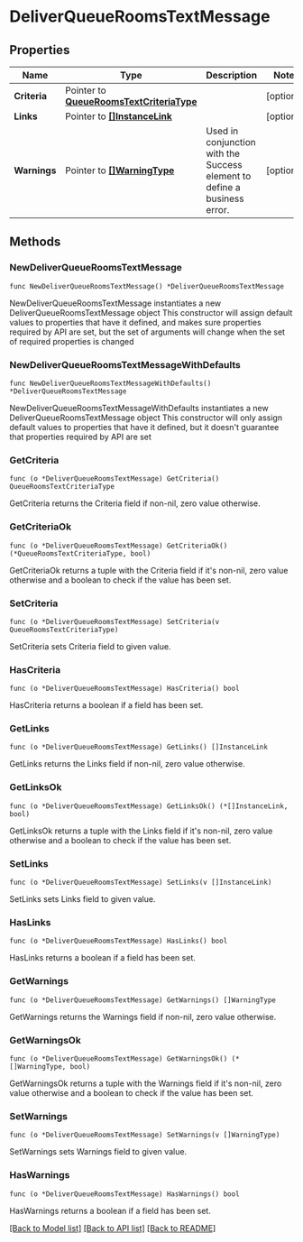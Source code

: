 # DeliverQueueRoomsTextMessage

## Properties

Name | Type | Description | Notes
------------ | ------------- | ------------- | -------------
**Criteria** | Pointer to [**QueueRoomsTextCriteriaType**](QueueRoomsTextCriteriaType.md) |  | [optional] 
**Links** | Pointer to [**[]InstanceLink**](InstanceLink.md) |  | [optional] 
**Warnings** | Pointer to [**[]WarningType**](WarningType.md) | Used in conjunction with the Success element to define a business error. | [optional] 

## Methods

### NewDeliverQueueRoomsTextMessage

`func NewDeliverQueueRoomsTextMessage() *DeliverQueueRoomsTextMessage`

NewDeliverQueueRoomsTextMessage instantiates a new DeliverQueueRoomsTextMessage object
This constructor will assign default values to properties that have it defined,
and makes sure properties required by API are set, but the set of arguments
will change when the set of required properties is changed

### NewDeliverQueueRoomsTextMessageWithDefaults

`func NewDeliverQueueRoomsTextMessageWithDefaults() *DeliverQueueRoomsTextMessage`

NewDeliverQueueRoomsTextMessageWithDefaults instantiates a new DeliverQueueRoomsTextMessage object
This constructor will only assign default values to properties that have it defined,
but it doesn't guarantee that properties required by API are set

### GetCriteria

`func (o *DeliverQueueRoomsTextMessage) GetCriteria() QueueRoomsTextCriteriaType`

GetCriteria returns the Criteria field if non-nil, zero value otherwise.

### GetCriteriaOk

`func (o *DeliverQueueRoomsTextMessage) GetCriteriaOk() (*QueueRoomsTextCriteriaType, bool)`

GetCriteriaOk returns a tuple with the Criteria field if it's non-nil, zero value otherwise
and a boolean to check if the value has been set.

### SetCriteria

`func (o *DeliverQueueRoomsTextMessage) SetCriteria(v QueueRoomsTextCriteriaType)`

SetCriteria sets Criteria field to given value.

### HasCriteria

`func (o *DeliverQueueRoomsTextMessage) HasCriteria() bool`

HasCriteria returns a boolean if a field has been set.

### GetLinks

`func (o *DeliverQueueRoomsTextMessage) GetLinks() []InstanceLink`

GetLinks returns the Links field if non-nil, zero value otherwise.

### GetLinksOk

`func (o *DeliverQueueRoomsTextMessage) GetLinksOk() (*[]InstanceLink, bool)`

GetLinksOk returns a tuple with the Links field if it's non-nil, zero value otherwise
and a boolean to check if the value has been set.

### SetLinks

`func (o *DeliverQueueRoomsTextMessage) SetLinks(v []InstanceLink)`

SetLinks sets Links field to given value.

### HasLinks

`func (o *DeliverQueueRoomsTextMessage) HasLinks() bool`

HasLinks returns a boolean if a field has been set.

### GetWarnings

`func (o *DeliverQueueRoomsTextMessage) GetWarnings() []WarningType`

GetWarnings returns the Warnings field if non-nil, zero value otherwise.

### GetWarningsOk

`func (o *DeliverQueueRoomsTextMessage) GetWarningsOk() (*[]WarningType, bool)`

GetWarningsOk returns a tuple with the Warnings field if it's non-nil, zero value otherwise
and a boolean to check if the value has been set.

### SetWarnings

`func (o *DeliverQueueRoomsTextMessage) SetWarnings(v []WarningType)`

SetWarnings sets Warnings field to given value.

### HasWarnings

`func (o *DeliverQueueRoomsTextMessage) HasWarnings() bool`

HasWarnings returns a boolean if a field has been set.


[[Back to Model list]](../README.md#documentation-for-models) [[Back to API list]](../README.md#documentation-for-api-endpoints) [[Back to README]](../README.md)


